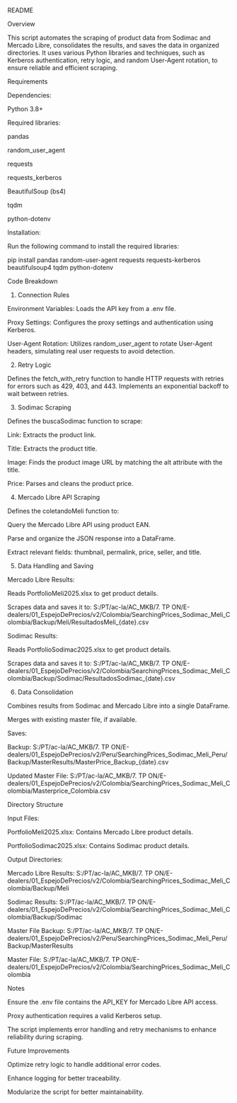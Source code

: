 README

Overview

This script automates the scraping of product data from Sodimac and Mercado Libre, consolidates the results, and saves the data in organized directories. It uses various Python libraries and techniques, such as Kerberos authentication, retry logic, and random User-Agent rotation, to ensure reliable and efficient scraping.

Requirements

Dependencies:

Python 3.8+

Required libraries:

pandas

random_user_agent

requests

requests_kerberos

BeautifulSoup (bs4)

tqdm

python-dotenv

Installation:

Run the following command to install the required libraries:

pip install pandas random-user-agent requests requests-kerberos beautifulsoup4 tqdm python-dotenv

Code Breakdown

1. Connection Rules

Environment Variables:
Loads the API key from a .env file.

Proxy Settings:
Configures the proxy settings and authentication using Kerberos.

User-Agent Rotation:
Utilizes random_user_agent to rotate User-Agent headers, simulating real user requests to avoid detection.

2. Retry Logic

Defines the fetch_with_retry function to handle HTTP requests with retries for errors such as 429, 403, and 443. Implements an exponential backoff to wait between retries.

3. Sodimac Scraping

Defines the buscaSodimac function to scrape:

Link: Extracts the product link.

Title: Extracts the product title.

Image: Finds the product image URL by matching the alt attribute with the title.

Price: Parses and cleans the product price.

4. Mercado Libre API Scraping

Defines the coletandoMeli function to:

Query the Mercado Libre API using product EAN.

Parse and organize the JSON response into a DataFrame.

Extract relevant fields: thumbnail, permalink, price, seller, and title.

5. Data Handling and Saving

Mercado Libre Results:

Reads PortfolioMeli2025.xlsx to get product details.

Scrapes data and saves it to:
S:/PT/ac-la/AC_MKB/7. TP ON/E-dealers/01_EspejoDePrecios/v2/Colombia/SearchingPrices_Sodimac_Meli_Colombia/Backup/Meli/ResultadosMeli_{date}.csv

Sodimac Results:

Reads PortfolioSodimac2025.xlsx to get product details.

Scrapes data and saves it to:
S:/PT/ac-la/AC_MKB/7. TP ON/E-dealers/01_EspejoDePrecios/v2/Colombia/SearchingPrices_Sodimac_Meli_Colombia/Backup/Sodimac/ResultadosSodimac_{date}.csv

6. Data Consolidation

Combines results from Sodimac and Mercado Libre into a single DataFrame.

Merges with existing master file, if available.

Saves:

Backup: S:/PT/ac-la/AC_MKB/7. TP ON/E-dealers/01_EspejoDePrecios/v2/Peru/SearchingPrices_Sodimac_Meli_Peru/Backup/MasterResults/MasterPrice_Backup_{date}.csv

Updated Master File: S:/PT/ac-la/AC_MKB/7. TP ON/E-dealers/01_EspejoDePrecios/v2/Colombia/SearchingPrices_Sodimac_Meli_Colombia/Masterprice_Colombia.csv

Directory Structure

Input Files:

PortfolioMeli2025.xlsx: Contains Mercado Libre product details.

PortfolioSodimac2025.xlsx: Contains Sodimac product details.

Output Directories:

Mercado Libre Results:
S:/PT/ac-la/AC_MKB/7. TP ON/E-dealers/01_EspejoDePrecios/v2/Colombia/SearchingPrices_Sodimac_Meli_Colombia/Backup/Meli

Sodimac Results:
S:/PT/ac-la/AC_MKB/7. TP ON/E-dealers/01_EspejoDePrecios/v2/Colombia/SearchingPrices_Sodimac_Meli_Colombia/Backup/Sodimac

Master File Backup:
S:/PT/ac-la/AC_MKB/7. TP ON/E-dealers/01_EspejoDePrecios/v2/Peru/SearchingPrices_Sodimac_Meli_Peru/Backup/MasterResults

Master File:
S:/PT/ac-la/AC_MKB/7. TP ON/E-dealers/01_EspejoDePrecios/v2/Colombia/SearchingPrices_Sodimac_Meli_Colombia

Notes

Ensure the .env file contains the API_KEY for Mercado Libre API access.

Proxy authentication requires a valid Kerberos setup.

The script implements error handling and retry mechanisms to enhance reliability during scraping.

Future Improvements

Optimize retry logic to handle additional error codes.

Enhance logging for better traceability.

Modularize the script for better maintainability.
